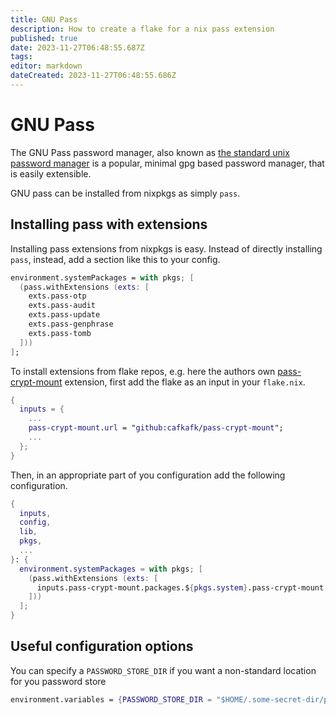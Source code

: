 ```yaml
---
title: GNU Pass
description: How to create a flake for a nix pass extension
published: true
date: 2023-11-27T06:48:55.687Z
tags: 
editor: markdown
dateCreated: 2023-11-27T06:48:55.686Z
---
```


# GNU Pass
The GNU Pass password manager, also known as [the standard unix password manager](https://www.passwordstore.org/) is a popular, minimal gpg based password manager, that is easily extensible.

GNU pass can be installed from nixpkgs as simply `pass`.

## Installing pass with extensions

Installing pass extensions from nixpkgs is easy. Instead of directly installing `pass`, instead, add a section like this to your config.

```nix
environment.systemPackages = with pkgs; [
  (pass.withExtensions (exts: [
    exts.pass-otp
    exts.pass-audit
    exts.pass-update
    exts.pass-genphrase
    exts.pass-tomb
  ]))
];
```

To install extensions from flake repos, e.g. here the authors own [pass-crypt-mount](https://github.com/cafkafk/pass-crypt-mount) extension, first add the flake as an input in your `flake.nix`.

```nix
{
  inputs = {
    ...
    pass-crypt-mount.url = "github:cafkafk/pass-crypt-mount";
    ...
  };
}
```

Then, in an appropriate part of you configuration add the following configuration.

```nix
{
  inputs,
  config,
  lib,
  pkgs,
  ...
}: {
  environment.systemPackages = with pkgs; [
    (pass.withExtensions (exts: [
      inputs.pass-crypt-mount.packages.${pkgs.system}.pass-crypt-mount
    ]))
  ];
}
```

## Useful configuration options

You can specify a `PASSWORD_STORE_DIR` if you want a non-standard location for you password store
```nix
environment.variables = {PASSWORD_STORE_DIR = "$HOME/.some-secret-dir/password-store";};
```


